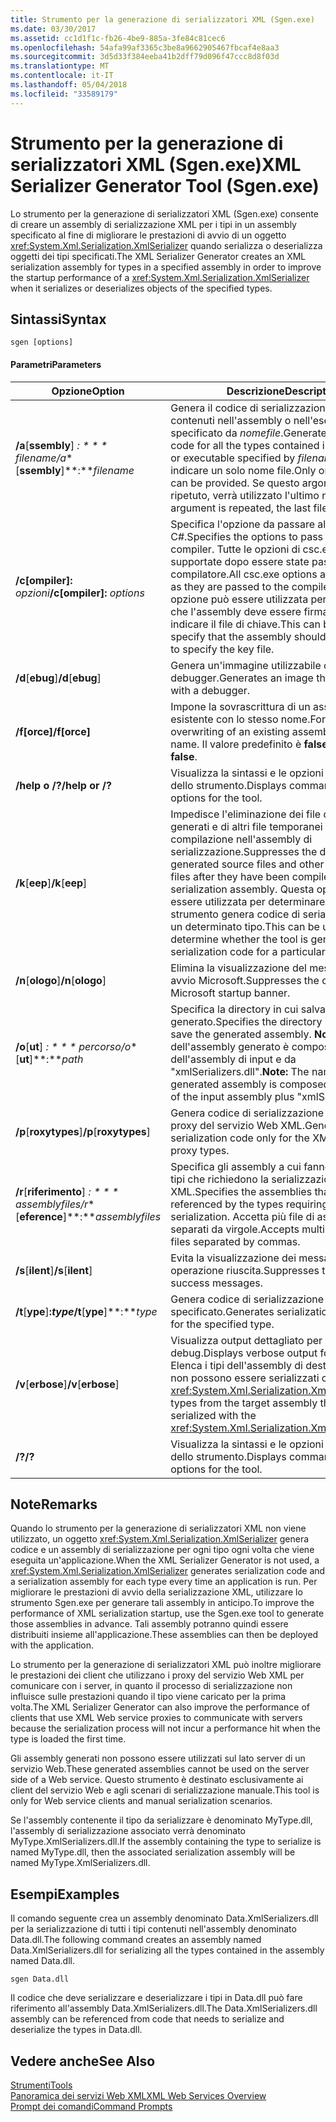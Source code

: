```yaml
---
title: Strumento per la generazione di serializzatori XML (Sgen.exe)
ms.date: 03/30/2017
ms.assetid: cc1d1f1c-fb26-4be9-885a-3fe84c81cec6
ms.openlocfilehash: 54afa99af3365c3be8a9662905467fbcaf4e8aa3
ms.sourcegitcommit: 3d5d33f384eeba41b2dff79d096f47ccc8d8f03d
ms.translationtype: MT
ms.contentlocale: it-IT
ms.lasthandoff: 05/04/2018
ms.locfileid: "33589179"
---
```

# <a name="xml-serializer-generator-tool-sgenexe"></a><span data-ttu-id="0d8fd-102">Strumento per la generazione di serializzatori XML (Sgen.exe)</span><span class="sxs-lookup"><span data-stu-id="0d8fd-102">XML Serializer Generator Tool (Sgen.exe)</span></span>
<span data-ttu-id="0d8fd-103">Lo strumento per la generazione di serializzatori XML (Sgen.exe) consente di creare un assembly di serializzazione XML per i tipi in un assembly specificato al fine di migliorare le prestazioni di avvio di un oggetto <xref:System.Xml.Serialization.XmlSerializer> quando serializza o deserializza oggetti dei tipi specificati.</span><span class="sxs-lookup"><span data-stu-id="0d8fd-103">The XML Serializer Generator creates an XML serialization assembly for types in a specified assembly in order to improve the startup performance of a <xref:System.Xml.Serialization.XmlSerializer> when it serializes or deserializes objects of the specified types.</span></span>  
  
## <a name="syntax"></a><span data-ttu-id="0d8fd-104">Sintassi</span><span class="sxs-lookup"><span data-stu-id="0d8fd-104">Syntax</span></span>  
  
```  
sgen [options]  
```  
  
#### <a name="parameters"></a><span data-ttu-id="0d8fd-105">Parametri</span><span class="sxs-lookup"><span data-stu-id="0d8fd-105">Parameters</span></span>  
  
|<span data-ttu-id="0d8fd-106">Opzione</span><span class="sxs-lookup"><span data-stu-id="0d8fd-106">Option</span></span>|<span data-ttu-id="0d8fd-107">Descrizione</span><span class="sxs-lookup"><span data-stu-id="0d8fd-107">Description</span></span>|  
|------------|-----------------|  
|<span data-ttu-id="0d8fd-108">**/a**[**ssembly**] **: * * * filename*</span><span class="sxs-lookup"><span data-stu-id="0d8fd-108">**/a**[**ssembly**]**:***filename*</span></span>|<span data-ttu-id="0d8fd-109">Genera il codice di serializzazione per tutti i tipi contenuti nell'assembly o nell'eseguibile specificato da *nomefile*.</span><span class="sxs-lookup"><span data-stu-id="0d8fd-109">Generates serialization code for all the types contained in the assembly or executable specified by *filename*.</span></span> <span data-ttu-id="0d8fd-110">È possibile indicare un solo nome file.</span><span class="sxs-lookup"><span data-stu-id="0d8fd-110">Only one file name can be provided.</span></span> <span data-ttu-id="0d8fd-111">Se questo argomento viene ripetuto, verrà utilizzato l'ultimo nome file.</span><span class="sxs-lookup"><span data-stu-id="0d8fd-111">If this argument is repeated, the last file name is used.</span></span>|  
|<span data-ttu-id="0d8fd-112">**/c[ompiler]:** *opzioni*</span><span class="sxs-lookup"><span data-stu-id="0d8fd-112">**/c[ompiler]:** *options*</span></span>|<span data-ttu-id="0d8fd-113">Specifica l'opzione da passare al compilatore C#.</span><span class="sxs-lookup"><span data-stu-id="0d8fd-113">Specifies the options to pass to the C# compiler.</span></span> <span data-ttu-id="0d8fd-114">Tutte le opzioni di csc.exe vengono supportate dopo essere state passate al compilatore.</span><span class="sxs-lookup"><span data-stu-id="0d8fd-114">All csc.exe options are supported as they are passed to the compiler.</span></span> <span data-ttu-id="0d8fd-115">Questa opzione può essere utilizzata per specificare che l'assembly deve essere firmato e per indicare il file di chiave.</span><span class="sxs-lookup"><span data-stu-id="0d8fd-115">This can be used to specify that the assembly should be signed and to specify the key file.</span></span>|  
|<span data-ttu-id="0d8fd-116">**/d**[**ebug**]</span><span class="sxs-lookup"><span data-stu-id="0d8fd-116">**/d**[**ebug**]</span></span>|<span data-ttu-id="0d8fd-117">Genera un'immagine utilizzabile con un debugger.</span><span class="sxs-lookup"><span data-stu-id="0d8fd-117">Generates an image that can be used with a debugger.</span></span>|  
|<span data-ttu-id="0d8fd-118">**/f[orce]**</span><span class="sxs-lookup"><span data-stu-id="0d8fd-118">**/f[orce]**</span></span>|<span data-ttu-id="0d8fd-119">Impone la sovrascrittura di un assembly esistente con lo stesso nome.</span><span class="sxs-lookup"><span data-stu-id="0d8fd-119">Forces the overwriting of an existing assembly of the same name.</span></span> <span data-ttu-id="0d8fd-120">Il valore predefinito è **false**.</span><span class="sxs-lookup"><span data-stu-id="0d8fd-120">The default is **false**.</span></span>|  
|<span data-ttu-id="0d8fd-121">**/help o /?**</span><span class="sxs-lookup"><span data-stu-id="0d8fd-121">**/help or /?**</span></span>|<span data-ttu-id="0d8fd-122">Visualizza la sintassi e le opzioni di comando dello strumento.</span><span class="sxs-lookup"><span data-stu-id="0d8fd-122">Displays command syntax and options for the tool.</span></span>|  
|<span data-ttu-id="0d8fd-123">**/k**[**eep**]</span><span class="sxs-lookup"><span data-stu-id="0d8fd-123">**/k**[**eep**]</span></span>|<span data-ttu-id="0d8fd-124">Impedisce l'eliminazione dei file di origine generati e di altri file temporanei al termine della compilazione nell'assembly di serializzazione.</span><span class="sxs-lookup"><span data-stu-id="0d8fd-124">Suppresses the deletion of the generated source files and other temporary files after they have been compiled into the serialization assembly.</span></span> <span data-ttu-id="0d8fd-125">Questa opzione può essere utilizzata per determinare se lo strumento genera codice di serializzazione per un determinato tipo.</span><span class="sxs-lookup"><span data-stu-id="0d8fd-125">This can be used to determine whether the tool is generating serialization code for a particular type.</span></span>|  
|<span data-ttu-id="0d8fd-126">**/n**[**ologo**]</span><span class="sxs-lookup"><span data-stu-id="0d8fd-126">**/n**[**ologo**]</span></span>|<span data-ttu-id="0d8fd-127">Elimina la visualizzazione del messaggio di avvio Microsoft.</span><span class="sxs-lookup"><span data-stu-id="0d8fd-127">Suppresses the display of the Microsoft startup banner.</span></span>|  
|<span data-ttu-id="0d8fd-128">**/o**[**ut**] **: * * * percorso*</span><span class="sxs-lookup"><span data-stu-id="0d8fd-128">**/o**[**ut**]**:***path*</span></span>|<span data-ttu-id="0d8fd-129">Specifica la directory in cui salvare l'assembly generato.</span><span class="sxs-lookup"><span data-stu-id="0d8fd-129">Specifies the directory in which to save the generated assembly.</span></span> <span data-ttu-id="0d8fd-130">**Nota:** il nome dell'assembly generato è composto dal nome dell'assembly di input e da "xmlSerializers.dll".</span><span class="sxs-lookup"><span data-stu-id="0d8fd-130">**Note:**  The name of the generated assembly is composed of the name of the input assembly plus "xmlSerializers.dll".</span></span>|  
|<span data-ttu-id="0d8fd-131">**/p**[**roxytypes**]</span><span class="sxs-lookup"><span data-stu-id="0d8fd-131">**/p**[**roxytypes**]</span></span>|<span data-ttu-id="0d8fd-132">Genera codice di serializzazione solo per i tipi proxy del servizio Web XML.</span><span class="sxs-lookup"><span data-stu-id="0d8fd-132">Generates serialization code only for the XML Web service proxy types.</span></span>|  
|<span data-ttu-id="0d8fd-133">**/r**[**riferimento**] **: * * * assemblyfiles*</span><span class="sxs-lookup"><span data-stu-id="0d8fd-133">**/r**[**eference**]**:***assemblyfiles*</span></span>|<span data-ttu-id="0d8fd-134">Specifica gli assembly a cui fanno riferimento i tipi che richiedono la serializzazione XML.</span><span class="sxs-lookup"><span data-stu-id="0d8fd-134">Specifies the assemblies that are referenced by the types requiring XML serialization.</span></span> <span data-ttu-id="0d8fd-135">Accetta più file di assembly separati da virgole.</span><span class="sxs-lookup"><span data-stu-id="0d8fd-135">Accepts multiple assembly files separated by commas.</span></span>|  
|<span data-ttu-id="0d8fd-136">**/s**[**ilent**]</span><span class="sxs-lookup"><span data-stu-id="0d8fd-136">**/s**[**ilent**]</span></span>|<span data-ttu-id="0d8fd-137">Evita la visualizzazione dei messaggi di operazione riuscita.</span><span class="sxs-lookup"><span data-stu-id="0d8fd-137">Suppresses the display of success messages.</span></span>|  
|<span data-ttu-id="0d8fd-138">**/t**[**ype**]**:***type*</span><span class="sxs-lookup"><span data-stu-id="0d8fd-138">**/t**[**ype**]**:***type*</span></span>|<span data-ttu-id="0d8fd-139">Genera codice di serializzazione solo per il tipo specificato.</span><span class="sxs-lookup"><span data-stu-id="0d8fd-139">Generates serialization code only for the specified type.</span></span>|  
|<span data-ttu-id="0d8fd-140">**/v**[**erbose**]</span><span class="sxs-lookup"><span data-stu-id="0d8fd-140">**/v**[**erbose**]</span></span>|<span data-ttu-id="0d8fd-141">Visualizza output dettagliato per il debug.</span><span class="sxs-lookup"><span data-stu-id="0d8fd-141">Displays verbose output for debugging.</span></span> <span data-ttu-id="0d8fd-142">Elenca i tipi dell'assembly di destinazione che non possono essere serializzati con <xref:System.Xml.Serialization.XmlSerializer>.</span><span class="sxs-lookup"><span data-stu-id="0d8fd-142">Lists types from the target assembly that cannot be serialized with the <xref:System.Xml.Serialization.XmlSerializer>.</span></span>|  
|<span data-ttu-id="0d8fd-143">**/?**</span><span class="sxs-lookup"><span data-stu-id="0d8fd-143">**/?**</span></span>|<span data-ttu-id="0d8fd-144">Visualizza la sintassi e le opzioni di comando dello strumento.</span><span class="sxs-lookup"><span data-stu-id="0d8fd-144">Displays command syntax and options for the tool.</span></span>|  
  
## <a name="remarks"></a><span data-ttu-id="0d8fd-145">Note</span><span class="sxs-lookup"><span data-stu-id="0d8fd-145">Remarks</span></span>  
 <span data-ttu-id="0d8fd-146">Quando lo strumento per la generazione di serializzatori XML non viene utilizzato, un oggetto <xref:System.Xml.Serialization.XmlSerializer> genera codice e un assembly di serializzazione per ogni tipo ogni volta che viene eseguita un'applicazione.</span><span class="sxs-lookup"><span data-stu-id="0d8fd-146">When the XML Serializer Generator is not used, a <xref:System.Xml.Serialization.XmlSerializer> generates serialization code and a serialization assembly for each type every time an application is run.</span></span> <span data-ttu-id="0d8fd-147">Per migliorare le prestazioni di avvio della serializzazione XML, utilizzare lo strumento Sgen.exe per generare tali assembly in anticipo.</span><span class="sxs-lookup"><span data-stu-id="0d8fd-147">To improve the performance of XML serialization startup, use the Sgen.exe tool to generate those assemblies in advance.</span></span> <span data-ttu-id="0d8fd-148">Tali assembly potranno quindi essere distribuiti insieme all'applicazione.</span><span class="sxs-lookup"><span data-stu-id="0d8fd-148">These assemblies can then be deployed with the application.</span></span>  
  
 <span data-ttu-id="0d8fd-149">Lo strumento per la generazione di serializzatori XML può inoltre migliorare le prestazioni dei client che utilizzano i proxy del servizio Web XML per comunicare con i server, in quanto il processo di serializzazione non influisce sulle prestazioni quando il tipo viene caricato per la prima volta.</span><span class="sxs-lookup"><span data-stu-id="0d8fd-149">The XML Serializer Generator can also improve the performance of clients that use XML Web service proxies to communicate with servers because the serialization process will not incur a performance hit when the type is loaded the first time.</span></span>  
  
 <span data-ttu-id="0d8fd-150">Gli assembly generati non possono essere utilizzati sul lato server di un servizio Web.</span><span class="sxs-lookup"><span data-stu-id="0d8fd-150">These generated assemblies cannot be used on the server side of a Web service.</span></span> <span data-ttu-id="0d8fd-151">Questo strumento è destinato esclusivamente ai client del servizio Web e agli scenari di serializzazione manuale.</span><span class="sxs-lookup"><span data-stu-id="0d8fd-151">This tool is only for Web service clients and manual serialization scenarios.</span></span>  
  
 <span data-ttu-id="0d8fd-152">Se l'assembly contenente il tipo da serializzare è denominato MyType.dll, l'assembly di serializzazione associato verrà denominato MyType.XmlSerializers.dll.</span><span class="sxs-lookup"><span data-stu-id="0d8fd-152">If the assembly containing the type to serialize is named MyType.dll, then the associated serialization assembly will be named MyType.XmlSerializers.dll.</span></span>  
  
## <a name="examples"></a><span data-ttu-id="0d8fd-153">Esempi</span><span class="sxs-lookup"><span data-stu-id="0d8fd-153">Examples</span></span>  
 <span data-ttu-id="0d8fd-154">Il comando seguente crea un assembly denominato Data.XmlSerializers.dll per la serializzazione di tutti i tipi contenuti nell'assembly denominato Data.dll.</span><span class="sxs-lookup"><span data-stu-id="0d8fd-154">The following command creates an assembly named Data.XmlSerializers.dll for serializing all the types contained in the assembly named Data.dll.</span></span>  
  
```  
sgen Data.dll   
```  
  
 <span data-ttu-id="0d8fd-155">Il codice che deve serializzare e deserializzare i tipi in Data.dll può fare riferimento all'assembly Data.XmlSerializers.dll.</span><span class="sxs-lookup"><span data-stu-id="0d8fd-155">The Data.XmlSerializers.dll assembly can be referenced from code that needs to serialize and deserialize the types in Data.dll.</span></span>  
  
## <a name="see-also"></a><span data-ttu-id="0d8fd-156">Vedere anche</span><span class="sxs-lookup"><span data-stu-id="0d8fd-156">See Also</span></span>  
 [<span data-ttu-id="0d8fd-157">Strumenti</span><span class="sxs-lookup"><span data-stu-id="0d8fd-157">Tools</span></span>](../../../docs/framework/tools/index.md)  
 [<span data-ttu-id="0d8fd-158">Panoramica dei servizi Web XML</span><span class="sxs-lookup"><span data-stu-id="0d8fd-158">XML Web Services Overview</span></span>](https://msdn.microsoft.com/library/9db0c7b8-bca6-462b-9be5-f5f9a7f05a4d)  
 [<span data-ttu-id="0d8fd-159">Prompt dei comandi</span><span class="sxs-lookup"><span data-stu-id="0d8fd-159">Command Prompts</span></span>](../../../docs/framework/tools/developer-command-prompt-for-vs.md)
